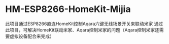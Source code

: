 # HM-ESP8266-HomeKit-Mijia
此项目通过ESP8266直连HomeKit控制Aqara六键无线场景开关来联动米家  通过此项目，可解决HomeKit联动米家、Aqara控制米家的问题（Aqara控制米家还需要虚拟设备配合来完成）
